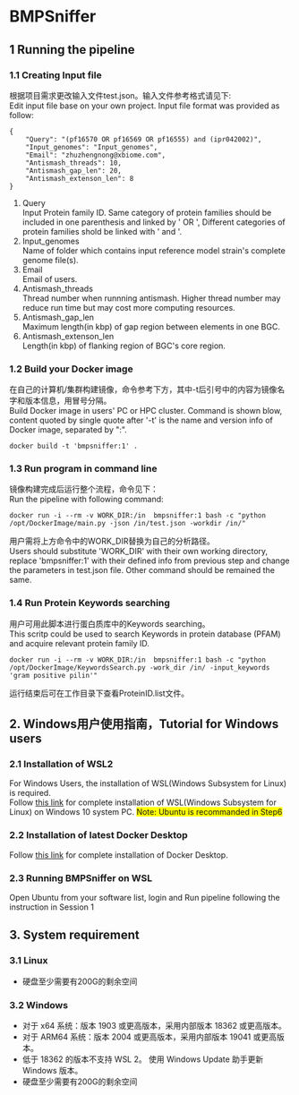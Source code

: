 # BMPSniffer

## 1 Running the pipeline

### 1.1 Creating Input file
根据项目需求更改输入文件test.json。输入文件参考格式请见下:<br>
Edit input file base on your own project. Input file format was provided as follow:
```
{
    "Query": "(pf16570 OR pf16569 OR pf16555) and (ipr042002)",
    "Input_genomes": "Input_genomes",
    "Email": "zhuzhengnong@xbiome.com",
    "Antismash_threads": 10,
    "Antismash_gap_len": 20,
    "Antismash_extenson_len": 8
}
```
1. Query<br>
	Input Protein family ID. Same category of protein families should be included in one parenthesis and linked by ' OR ', Different categories of protein families shold be linked with ' and '.
2. Input_genomes<br>
	Name of folder which contains input reference model strain's complete genome file(s).
3. Email<br>
	Email of users.
4. Antismash_threads<br>
	Thread number when runnning antismash. Higher thread number may reduce run time but may cost more computing resources.
5. Antismash_gap_len<br>
	Maximum length(in kbp) of gap region between elements in one BGC.
6. Antismash_extenson_len<br>
	Length(in kbp) of flanking region of BGC's core region.

### 1.2 Build your Docker image
在自己的计算机/集群构建镜像，命令参考下方，其中-t后引号中的内容为镜像名字和版本信息，用冒号分隔。<br>
Build Docker image in users' PC or HPC cluster. Command is shown blow, content quoted by single quote after '-t' is the name and version info of Docker image, separated by ":".
```
docker build -t 'bmpsniffer:1' .
```
### 1.3 Run program in command line
镜像构建完成后运行整个流程，命令见下：<br>
Run the pipeline with following command:
```
docker run -i --rm -v WORK_DIR:/in  bmpsniffer:1 bash -c "python /opt/DockerImage/main.py -json /in/test.json -workdir /in/"
```
用户需将上方命令中的WORK_DIR替换为自己的分析路径。<br>
Users should substitute 'WORK_DIR' with their own working directory, replace 'bmpsniffer:1' with their defined info from previous step and change the parameters in test.json file. Other command should be remained the same.

### 1.4 Run Protein Keywords searching
用户可用此脚本进行蛋白质库中的Keywords searching。<br>
This scritp could be used to search Keywords in protein database (PFAM) and acquire relevant protein family ID.
```
docker run -i --rm -v WORK_DIR:/in  bmpsniffer:1 bash -c "python /opt/DockerImage/KeywordsSearch.py -work_dir /in/ -input_keywords 'gram positive pilin'"
```
运行结束后可在工作目录下查看ProteinID.list文件。


## 2. Windows用户使用指南，Tutorial for Windows users

### 2.1 Installation of WSL2
For Windows Users, the installation of WSL(Windows Subsystem for Linux) is required. <br>
Follow [this link](https://docs.microsoft.com/zh-cn/windows/wsl/install-manual) for complete installation of WSL(Windows Subsystem for Linux) on Windows 10 system PC.
<span style="background-color: #FFFF00">Note: Ubuntu is recommanded in Step6</span>

### 2.2 Installation of latest Docker Desktop
Follow [this link](https://docs.docker.com/desktop/windows/install/) for complete installation of Docker Desktop.

### 2.3 Running BMPSniffer on WSL
Open Ubuntu from your software list, login and Run pipeline following the instruction in Session 1


## 3. System requirement
### 3.1 Linux
- 硬盘至少需要有200G的剩余空间
### 3.2 Windows
- 对于 x64 系统：版本 1903 或更高版本，采用内部版本 18362 或更高版本。
- 对于 ARM64 系统：版本 2004 或更高版本，采用内部版本 19041 或更高版本。
- 低于 18362 的版本不支持 WSL 2。 使用 Windows Update 助手更新 Windows 版本。
- 硬盘至少需要有200G的剩余空间

